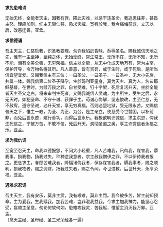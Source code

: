 **求免患难诵**

无始无终，全能者天主，因我有罪，降此灾难，以惩干违圣命。我追思往非，甚畏主怒，理应加刑，仰主无限仁慈，恳求霁威，宽宥於我，我今痛悔前愆，立志以后，改恶迁善。亚孟。

**求信德诵**

吾主天主，仁慈启我，识圣教要理，勿许我陷於昏昧，忝辱圣名。赐我诚信天地之先，惟有一主至神，至纯之体，无始无终，常生常王，无所不在，无所不知，无所不能，涵有全美全善，无穷荣福。信主以全能，从无中化成天地万有，常为主宰，保护开导，令万物各得其所。凡人善恶，皆有赏罚，或于生时，或于死后，是所当信宜望宜爱。又赐我信主有三位：一曰圣父、一曰圣子、一曰圣神，无大小先后，共属一体。赐我信第二位圣子降孕，生於玛利亚童身，真为天主、真为人，名曰耶稣基督。在世时，为赎万民之罪，自甘受难，钉十字架，死后复活升天，坐於全能者天主圣父之右，将来审判生死者。又赐我诚信人灵魂，为主所生，受生之后，永无灭时。如犯圣命、不守十诫、获罪于主。苟诚心悔解，坚志悛改，主至仁慈，无不赦宥。遵守圣诫，必升天堂，享无穷真福，否则必堕地狱，受无限永苦。又赐信普天之下，惟主一教，为圣、为正、为公，是主亲立，使忍受今世暂困，以补前非，而免后世永苦，建行善功，而得后世永乐。我极欲明识诚信，求主洪恩，俾我生死信之，宁被万苦，不敢不信，死后升天，洞彻圣道之奥，享主许赏信者永福之乐。亚孟。

**求为我仇诵**

至宽至忍天主，命我以德报怨，不问大小轻重，凡人苦难我，讯侮我，谋害我，隳我事，损我物，扬我过失，种种逆我意者，求主赦我憎伊之罪，不以伊待我者报之。更恳求主，眷顾苦难我者，降福讯侮我者，保存谋害我者，隳我事者，赐之顺利，损我物者，赐之资财，扬我过失者，赐之令闻，今世进教，后世升天，永享荣福。亚孟。

**遇难求忍诵**

吾主天主，我有安乐，莫非主赏，我有艰难，莫非主罚。我今被多苦，皆主前知预命。主为爱我，生我赎我。加我苦难，岂非淑我益我。今求主加我神力，能坚心忍受，翕顺主圣意，勿论何故何如，患难攻我灵，苦我躯，惟望主消灭我万罪。亚孟。  
（念天主经、圣母经、圣三光荣经各一遍）